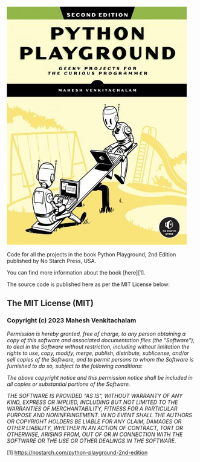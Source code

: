 ![Python Playground, 2nd Edition](pp-cover-small.jpg)

Code for all the projects in the book Python Playground, 2nd Edition published by
No Starch Press, USA.

You can find more information about the book [here][1].

The source code is published here as per the MIT License below:

## The MIT License (MIT)
### Copyright (c) 2023 Mahesh Venkitachalam

*Permission is hereby granted, free of charge, to any person obtaining a copy of this software and associated documentation files (the "Software"), to deal in the Software without restriction, including without limitation the rights to use, copy, modify, merge, publish, distribute, sublicense, and/or sell copies of the Software, and to permit persons to whom the Software is furnished to do so, subject to the following conditions:*

*The above copyright notice and this permission notice shall be included in all copies or substantial portions of the Software.*

*THE SOFTWARE IS PROVIDED "AS IS", WITHOUT WARRANTY OF ANY KIND, EXPRESS OR IMPLIED, INCLUDING BUT NOT LIMITED TO THE WARRANTIES OF MERCHANTABILITY, FITNESS FOR A PARTICULAR PURPOSE AND NONINFRINGEMENT. IN NO EVENT SHALL THE AUTHORS OR COPYRIGHT HOLDERS BE LIABLE FOR ANY CLAIM, DAMAGES OR OTHER LIABILITY, WHETHER IN AN ACTION OF CONTRACT, TORT OR OTHERWISE, ARISING FROM, OUT OF OR IN CONNECTION WITH THE SOFTWARE OR THE USE OR OTHER DEALINGS IN THE SOFTWARE.*


[1] https://nostarch.com/python-playground-2nd-edition
